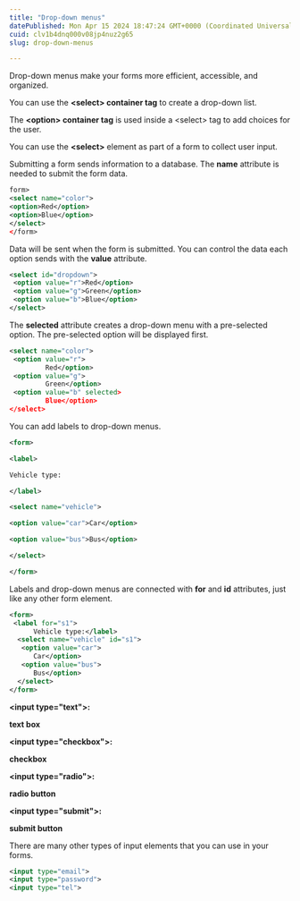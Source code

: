```yaml
---
title: "Drop-down menus"
datePublished: Mon Apr 15 2024 18:47:24 GMT+0000 (Coordinated Universal Time)
cuid: clv1b4dnq000v08jp4nuz2g65
slug: drop-down-menus

---
```


Drop-down menus make your forms more efficient, accessible, and organized.

You can use the **&lt;select&gt; container tag** to create a drop-down list.

The **&lt;option&gt; container tag** is used inside a &lt;select&gt; tag to add choices for the user.

You can use the **&lt;select&gt;** element as part of a form to collect user input.

Submitting a form sends information to a database. The **name** attribute is needed to submit the form data.

```xml
form>
<select name="color">
<option>Red</option>
<option>Blue</option>
</select>
</form>
```

Data will be sent when the form is submitted. You can control the data each option sends with the **value** attribute.

```xml
<select id="dropdown">
 <option value="r">Red</option>
 <option value="g">Green</option>
 <option value="b">Blue</option>
</select>
```

The **selected** attribute creates a drop-down menu with a pre-selected option. The pre-selected option will be displayed first.

```xml
<select name="color">
 <option value="r">
         Red</option>
 <option value="g">
         Green</option>
 <option value="b" selected>
         Blue</option>
</select>
```

You can add labels to drop-down menus.

```xml
<form>

<label>

Vehicle type:

</label>

<select name="vehicle">

<option value="car">Car</option>

<option value="bus">Bus</option>

</select>

</form>
```

Labels and drop-down menus are connected with **for** and **id** attributes, just like any other form element.

```xml
<form>
 <label for="s1">
      Vehicle type:</label>
  <select name="vehicle" id="s1">
   <option value="car">
      Car</option>
   <option value="bus">
      Bus</option>
  </select>
</form>
```

**&lt;input type="text"&gt;:**

**text box**

**&lt;input type="checkbox"&gt;:**

**checkbox**

**&lt;input type="radio"&gt;:**

**radio button**

**&lt;input type="submit"&gt;:**

**submit button**

There are many other types of input elements that you can use in your forms. 

```xml
<input type="email">
<input type="password">
<input type="tel">
```